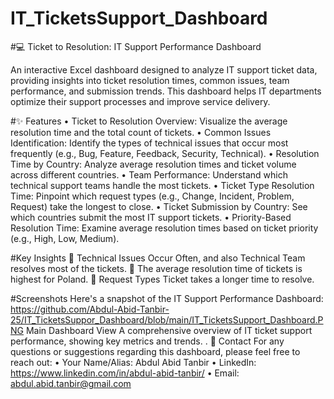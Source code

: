 # IT_TicketsSupport_Dashboard
#💻 Ticket to Resolution: IT Support Performance Dashboard

An interactive Excel dashboard designed to analyze IT support ticket data, providing insights into ticket resolution times, common issues, team performance, and submission trends. This dashboard helps IT departments optimize their support processes and improve service delivery.

#✨ Features
•	Ticket to Resolution Overview: Visualize the average resolution time and the total count of tickets.
•	Common Issues Identification: Identify the types of technical issues that occur most frequently (e.g., Bug, Feature, Feedback, Security, Technical).
•	Resolution Time by Country: Analyze average resolution times and ticket volume across different countries.
•	Team Performance: Understand which technical support teams handle the most tickets.
•	Ticket Type Resolution Time: Pinpoint which request types (e.g., Change, Incident, Problem, Request) take the longest to close.
•	Ticket Submission by Country: See which countries submit the most IT support tickets.
•	Priority-Based Resolution Time: Examine average resolution times based on ticket priority (e.g., High, Low, Medium).

#Key Insights
	Technical Issues Occur Often, and also Technical Team resolves most of the tickets.
	The average resolution time of tickets is highest for Poland.
	Request Types Ticket takes a longer time to resolve.

#Screenshots
Here's a snapshot of the IT Support Performance Dashboard:
https://github.com/Abdul-Abid-Tanbir-25/IT_TicketsSuppor_Dashboard/blob/main/IT_TicketsSupport_Dashboard.PNG
Main Dashboard View
A comprehensive overview of IT ticket support performance, showing key metrics and trends.
.
📧 Contact
For any questions or suggestions regarding this dashboard, please feel free to reach out:
•	Your Name/Alias: Abdul Abid Tanbir
•	LinkedIn: https://www.linkedin.com/in/abdul-abid-tanbir/
•	Email: abdul.abid.tanbir@gmail.com

